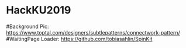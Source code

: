 # HackKU2019
#Background Pic: https://www.toptal.com/designers/subtlepatterns/connectwork-pattern/
#WaitingPage Loader: https://github.com/tobiasahlin/SpinKit
